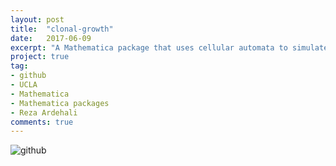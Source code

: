 ```yaml
---
layout: post
title:  "clonal-growth"
date:   2017-06-09
excerpt: "A Mathematica package that uses cellular automata to simulate the spatial expansion of clonal colonies assuming a stem cell proliferation branching model."
project: true
tag:
- github
- UCLA
- Mathematica
- Mathematica packages
- Reza Ardehali
comments: true
---
```


![github](https://nickwisniewski.com/clonal-growth)
